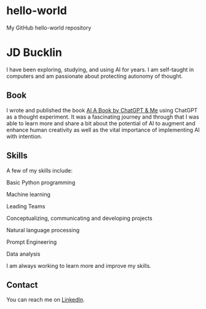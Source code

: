 # hello-world
My GitHub hello-world repository

# JD Bucklin

I have been exploring, studying, and using AI for years. I am self-taught in computers and am passionate about protecting autonomy of thought.

## Book

I wrote and published the book [AI A Book by ChatGPT & Me](https://www.amazon.com/dp/B0BVY3FM3Z?ref_=k4w_ss_store_lp) using ChatGPT as a thought experiment. It was a fascinating journey and through that I was able to learn more and share a bit about the potential of AI to augment and enhance human creativity as well as the vital importance of implementing AI with intention.

## Skills

A few of my skills include:

Basic Python programming

Machine learning

Leading Teams

Conceptualizing, communicating and developing projects

Natural language processing

Prompt Engineering

Data analysis

I am always working to learn more and improve my skills.

## Contact

You can reach me on [LinkedIn](https://www.linkedin.com/in/jdbucklin/).

